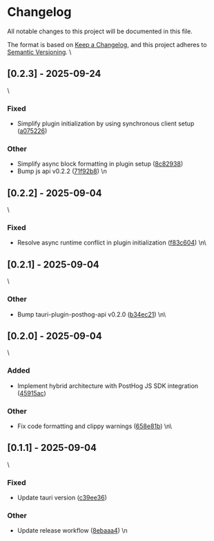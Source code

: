 # Changelog
All notable changes to this project will be documented in this file.

The format is based on [Keep a Changelog](https://keepachangelog.com/en/1.0.0/),
and this project adheres to [Semantic Versioning](https://semver.org/spec/v2.0.0.html).
\
## [0.2.3] - 2025-09-24
\

### Fixed

- Simplify plugin initialization by using synchronous client setup ([a075226](https://github.com/ahonn/tauri-plugin-posthog/commit/a0752269559a4fa691bceebbf8a01779dc0591b0))

### Other

- Simplify async block formatting in plugin setup ([8c82938](https://github.com/ahonn/tauri-plugin-posthog/commit/8c829380590699bd2d6b0bfaed42e711c0f6dab5))
- Bump js api v0.2.2 ([71f92b8](https://github.com/ahonn/tauri-plugin-posthog/commit/71f92b8f719a82fc0bd1d4b8eb266cdbd608a695))
\n
## [0.2.2] - 2025-09-04
\

### Fixed

- Resolve async runtime conflict in plugin initialization ([f83c604](https://github.com/ahonn/tauri-plugin-posthog/commit/f83c604feb427731e56a8de4262ea1079e84245f))
\n\
## [0.2.1] - 2025-09-04
\

### Other

- Bump tauri-plugin-posthog-api v0.2.0 ([b34ec21](https://github.com/ahonn/tauri-plugin-posthog/commit/b34ec21a8ff2f1745e721eb7888615006c514f62))
\n\
## [0.2.0] - 2025-09-04
\

### Added

- Implement hybrid architecture with PostHog JS SDK integration ([45915ac](https://github.com/ahonn/tauri-plugin-posthog/commit/45915ac2c8ec7d1e8214543bc221a05a7130c05a))

### Other

- Fix code formatting and clippy warnings ([658e81b](https://github.com/ahonn/tauri-plugin-posthog/commit/658e81b71f2300b06b9a1df439268e4ae790def9))
\n\
## [0.1.1] - 2025-09-04
\

### Fixed

- Update tauri version ([c39ee36](https://github.com/ahonn/tauri-plugin-posthog/commit/c39ee368ceb31d80f01aeb193623b4305a656581))

### Other

- Update release workflow ([8ebaaa4](https://github.com/ahonn/tauri-plugin-posthog/commit/8ebaaa45370d9fee38cbd97f10895a577c4fad85))
\n
